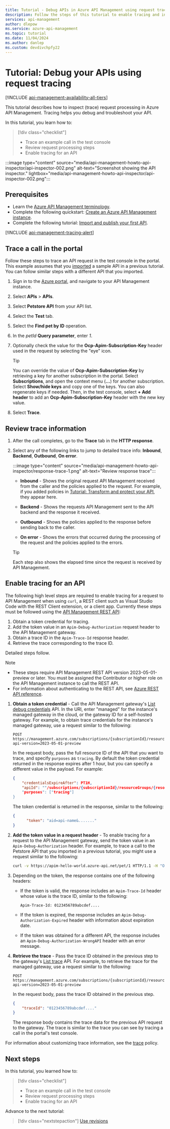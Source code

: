```yaml
---
title: Tutorial - Debug APIs in Azure API Management using request tracing
description: Follow the steps of this tutorial to enable tracing and inspect request processing steps in Azure API Management.
services: api-management
author: dlepow
ms.service: azure-api-management
ms.topic: tutorial
ms.date: 11/04/2024
ms.author: danlep
ms.custom: devdivchpfy22
---
```


# Tutorial: Debug your APIs using request tracing

[!INCLUDE [api-management-availability-all-tiers](../../includes/api-management-availability-all-tiers.md)]

This tutorial describes how to inspect (trace) request processing in Azure API Management. Tracing helps you debug and troubleshoot your API.

In this tutorial, you learn how to:

> [!div class="checklist"]
> * Trace an example call in the test console
> * Review request processing steps
> * Enable tracing for an API

:::image type="content" source="media/api-management-howto-api-inspector/api-inspector-002.png" alt-text="Screenshot showing the API inspector." lightbox="media/api-management-howto-api-inspector/api-inspector-002.png":::

## Prerequisites

+ Learn the [Azure API Management terminology](api-management-terminology.md).
+ Complete the following quickstart: [Create an Azure API Management instance](get-started-create-service-instance.md).
+ Complete the following tutorial: [Import and publish your first API](import-and-publish.md).


[!INCLUDE [api-management-tracing-alert](../../includes/api-management-tracing-alert.md)]

## Trace a call in the portal

Follow these steps to trace an API request in the test console in the portal. This example assumes that you [imported](import-and-publish.md) a sample API in a previous tutorial. You can follow similar steps with a different API that you imported.

1. Sign in to the [Azure portal](https://portal.azure.com), and navigate to your API Management instance.
1. Select **APIs** > **APIs**.
1. Select  **Petstore API** from your API list.
1. Select the **Test** tab.
1. Select the **Find pet by ID** operation.
1. In the *petId* **Query parameter**, enter *1*.
1. Optionally check the value for the **Ocp-Apim-Subscription-Key** header used in the request by selecting the "eye" icon.
    > [!TIP]
    > You can override the value of **Ocp-Apim-Subscription-Key** by retrieving a key for another subscription in the portal. Select **Subscriptions**, and open the context menu (**...**) for another subscription. Select **Show/hide keys** and copy one of the keys. You can also regenerate keys if needed. Then, in the test console, select **+ Add header** to add an **Ocp-Apim-Subscription-Key** header with the new key value.

1. Select **Trace**. 


## Review trace information

1. After the call completes, go to the **Trace** tab in the **HTTP response**.
1. Select any of the following links to jump to detailed trace info: **Inbound**, **Backend**, **Outbound**, **On error**.

     :::image type="content" source="media/api-management-howto-api-inspector/response-trace-1.png" alt-text="Review response trace":::

    * **Inbound** - Shows the original request API Management received from the caller and the policies applied to the request. For example, if you added policies in [Tutorial: Transform and protect your API](transform-api.md), they appear here.

    * **Backend** - Shows the requests API Management sent to the API backend and the response it received.

    * **Outbound** - Shows the policies applied to the response before sending back to the caller.

    * **On error** - Shows the errors that occurred during the processing of the request and the policies applied to the errors.

    > [!TIP]
    > Each step also shows the elapsed time since the request is received by API Management.


## Enable tracing for an API

The following high level steps are required to enable tracing for a request to API Management when using `curl`, a REST client such as Visual Studio Code with the REST Client extension, or a client app. Currently these steps must be followed using the [API Management REST API](/rest/api/apimanagement):

1. Obtain a token credential for tracing.
1. Add the token value in an `Apim-Debug-Authorization` request header to the API Management gateway.
1. Obtain a trace ID in the `Apim-Trace-Id` response header.
1. Retrieve the trace corresponding to the trace ID.

Detailed steps follow.

> [!NOTE]
> * These steps require API Management REST API version 2023-05-01-preview or later. You must be assigned the Contributor or higher role on the API Management instance to call the REST API.
> * For information about authenticating to the REST API, see [Azure REST API reference](/rest/api/azure). 

1. **Obtain a token credential** - Call the API Management gateway's [List debug credentials](/rest/api/apimanagement/gateway/list-debug-credentials) API. In the URI, enter "managed" for the instance's managed gateway in the cloud, or the gateway ID for a self-hosted gateway. For example, to obtain trace credentials for the instance's managed gateway, use a request similar to the following:

    ```http
    POST https://management.azure.com/subscriptions/{subscriptionId}/resourceGroups/{resourceGroupName}/providers/Microsoft.ApiManagement/service/{serviceName}/gateways/managed/listDebugCredentials?api-version=2023-05-01-preview
    ```
    
    In the request body, pass the full resource ID of the API that you want to trace, and specify `purposes` as `tracing`. By default the token credential returned in the response expires after 1 hour, but you can specify a different value in the payload. For example:

    ```json
    {
        "credentialsExpireAfter": PT1H,
        "apiId": ""/subscriptions/{subscriptionId}/resourceGroups/{resourceGroupName}/providers/Microsoft.ApiManagement/service/{serviceName}/apis/{apiName}",
        "purposes": ["tracing"]
    }
    ```
        
    The token credential is returned in the response, similar to the following:

    ```json
    {
          "token": "aid=api-name&......."
    }
    ```

1. **Add the token value in a request header** - To enable tracing for a request to the API Management gateway, send the token value in an `Apim-Debug-Authorization` header. For example, to trace a call to the Petstore API that you imported in a previous tutorial, you might use a request similar to the following:

    ```bash
    curl -v https://apim-hello-world.azure-api.net/pet/1 HTTP/1.1 -H "Ocp-Apim-Subscription-Key: <subscription-key>" -H "Apim-Debug-Authorization: aid=api-name&......."
    ```

1. Depending on the token, the response contains one of the following headers:
    * If the token is valid, the response includes an `Apim-Trace-Id` header whose value is the trace ID, similar to the following:

        ```http
        Apim-Trace-Id: 0123456789abcdef....
        ```
        
    * If the token is expired, the response includes an `Apim-Debug-Authorization-Expired` header with information about expiration date.
    * If the token was obtained for a different API, the response includes an `Apim-Debug-Authorization-WrongAPI` header with an error message.

1. **Retrieve the trace** - Pass the trace ID obtained in the previous step to the gateway's [List trace](/rest/api/apimanagement/gateway/list-trace) API. For example, to retrieve the trace for the managed gateway, use a request similar to the following:

    ```http
    POST https://management.azure.com/subscriptions/{subscriptionId}/resourceGroups/{resourceGroupName}/providers/Microsoft.ApiManagement/service/{serviceName}/gateways/managed/listTrace?api-version=2023-05-01-preview
    ```

    In the request body, pass the trace ID obtained in the previous step.

    ```json
    {
        "traceId": "0123456789abcdef...."
    }
    ```
    
    The response body contains the trace data for the previous API request to the gateway. The trace is similar to the trace you can see by tracing a call in the portal's test console.


For information about customizing trace information, see the [trace](trace-policy.md) policy.

## Next steps

In this tutorial, you learned how to:

> [!div class="checklist"]
> * Trace an example call in the test console
> * Review request processing steps
> * Enable tracing for an API

Advance to the next tutorial:

> [!div class="nextstepaction"]
> [Use revisions](api-management-get-started-revise-api.md)
